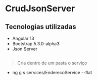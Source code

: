 # CrudJsonServer

## Tecnologias utilizadas
- Angular 13
- Bootstrap 5.3.0-alpha3
- Json Server

## 
> Cria dentro de um pasta o serviço
- ng g s services/EnderecoService --flat
